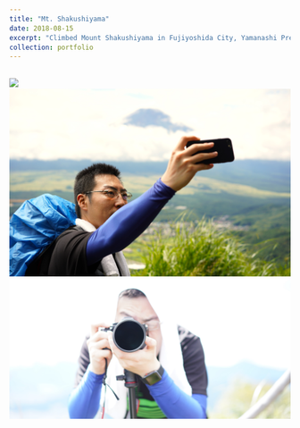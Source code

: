 ```yaml
---
title: "Mt. Shakushiyama"
date: 2018-08-15
excerpt: "Climbed Mount Shakushiyama in Fujiyoshida City, Yamanashi Prefecture.<br/><img src='/images/sp001.JPG'>" 
collection: portfolio
---
```


 <br/><img src='/images/sp001.JPG'>
 <br/><img src='/images/sp002.JPG'>
 <br/><img src='/images/sp003.JPG'>
